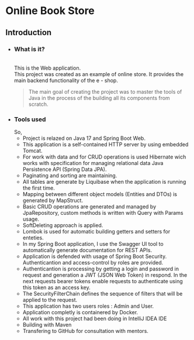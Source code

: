 <h1><strong>Online Book Store</strong></h1>

<h2>Introduction</h2>
<ul style="list-style-type: disc;">
<li>
<h3>What is it?</h3>
<br /> This is the Web application.<br />This project was created as an example of online store. It provides the main backend functionality of the e - shop.
<blockquote>The main goal of creating the project was to master the tools of Java in the process of the building all its components from scratch.</blockquote>
</li>
<li>
<h3>Tools used</h3>
So,
<ul style="list-style-type: circle;">
<li>Project is relazed on Java 17 and Spring Boot Web.</li>
<li>This application is a self-contained HTTP server by using embedded Tomcat.</li>
<li>For work with data and for CRUD operations is used Hibernate wich works with specification for managing relational data Java Persistence API (Spring Data JPA).</li>
<li>Paginating and sorting are maintaining.</li>
<li>All tables are generate by Liquibase when the application is running the first time. </li>
<li>Mapping between different object models (Entities and DTOs) is generated by MapStruct.</li>
<li>Basic CRUD operations are generated and managed by JpaRepository, custom methods is written with Query with Params usage.</li>
<li>SoftDeleting approach is applied.</li>
<li>Lombok is used for automatic building getters and setters for enteties.</li>
<li>In my Spring Boot application, I use the Swagger UI tool to automatically generate documentation for REST APIs.</li>
<li>Application is defended with usage of Spring Boot Security. Authenticantion and access-control by roles are provided. </li>
<li>Authenticantion is processing by getting a login and password in request and generation a JWT (JSON Web Token) in respond. In the next requests bearer tokens enable requests to authenticate using this token as an access key. </li>
<li>The SecurityFilterChain defines the sequence of filters that will be applied to the request. </li>
<li>This application has two users roles : Admin and User.</li>
<li>Application completly is containered by Docker.</li>
<li>All work with this project had been doing in IntelliJ IDEA IDE</li>
<li>Building with Maven</li>
<li>Transfering to GitHub for consultation with mentors.</li>
</ul>
</li>
</ul>
